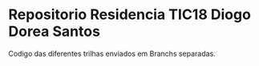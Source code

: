 
# Repositorio Residencia TIC18 Diogo Dorea Santos

Codigo das diferentes trilhas enviados em Branchs separadas.